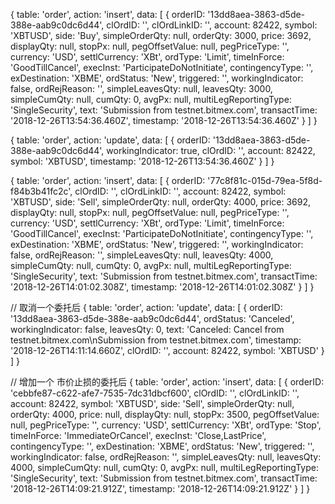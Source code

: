 { table: 'order',
  action: 'insert',
  data:
   [ { orderID: '13dd8aea-3863-d5de-388e-aab9c0dc6d44',
       clOrdID: '',
       clOrdLinkID: '',
       account: 82422,
       symbol: 'XBTUSD',
       side: 'Buy',
       simpleOrderQty: null,
       orderQty: 3000,
       price: 3692,
       displayQty: null,
       stopPx: null,
       pegOffsetValue: null,
       pegPriceType: '',
       currency: 'USD',
       settlCurrency: 'XBt',
       ordType: 'Limit',
       timeInForce: 'GoodTillCancel',
       execInst: 'ParticipateDoNotInitiate',
       contingencyType: '',
       exDestination: 'XBME',
       ordStatus: 'New',
       triggered: '',
       workingIndicator: false,
       ordRejReason: '',
       simpleLeavesQty: null,
       leavesQty: 3000,
       simpleCumQty: null,
       cumQty: 0,
       avgPx: null,
       multiLegReportingType: 'SingleSecurity',
       text: 'Submission from testnet.bitmex.com',
       transactTime: '2018-12-26T13:54:36.460Z',
       timestamp: '2018-12-26T13:54:36.460Z' } ] }

{ table: 'order',
  action: 'update',
  data:
   [ { orderID: '13dd8aea-3863-d5de-388e-aab9c0dc6d44',
       workingIndicator: true,
       clOrdID: '',
       account: 82422,
       symbol: 'XBTUSD',
       timestamp: '2018-12-26T13:54:36.460Z' } ] }


{ table: 'order',
  action: 'insert',
  data:
   [ { orderID: '77c8f81c-015d-79ea-5f8d-f84b3b41fc2c',
       clOrdID: '',
       clOrdLinkID: '',
       account: 82422,
       symbol: 'XBTUSD',
       side: 'Sell',
       simpleOrderQty: null,
       orderQty: 4000,
       price: 3692,
       displayQty: null,
       stopPx: null,
       pegOffsetValue: null,
       pegPriceType: '',
       currency: 'USD',
       settlCurrency: 'XBt',
       ordType: 'Limit',
       timeInForce: 'GoodTillCancel',
       execInst: 'ParticipateDoNotInitiate',
       contingencyType: '',
       exDestination: 'XBME',
       ordStatus: 'New',
       triggered: '',
       workingIndicator: false,
       ordRejReason: '',
       simpleLeavesQty: null,
       leavesQty: 4000,
       simpleCumQty: null,
       cumQty: 0,
       avgPx: null,
       multiLegReportingType: 'SingleSecurity',
       text: 'Submission from testnet.bitmex.com',
       transactTime: '2018-12-26T14:01:02.308Z',
       timestamp: '2018-12-26T14:01:02.308Z' } ] }

// 取消一个委托后
{ table: 'order',
  action: 'update',
  data:
   [ { orderID: '13dd8aea-3863-d5de-388e-aab9c0dc6d44',
       ordStatus: 'Canceled',
       workingIndicator: false,
       leavesQty: 0,
       text: 'Canceled: Cancel from testnet.bitmex.com\nSubmission from testnet.bitmex.com',
       timestamp: '2018-12-26T14:11:14.660Z',
       clOrdID: '',
       account: 82422,
       symbol: 'XBTUSD' } ] }

// 增加一个 市价止损的委托后
{ table: 'order',
  action: 'insert',
  data:
   [ { orderID: 'cebbfe87-c622-afe7-7535-7dc31dbcf600',
       clOrdID: '',
       clOrdLinkID: '',
       account: 82422,
       symbol: 'XBTUSD',
       side: 'Sell',
       simpleOrderQty: null,
       orderQty: 4000,
       price: null,
       displayQty: null,
       stopPx: 3500,
       pegOffsetValue: null,
       pegPriceType: '',
       currency: 'USD',
       settlCurrency: 'XBt',
       ordType: 'Stop',
       timeInForce: 'ImmediateOrCancel',
       execInst: 'Close,LastPrice',
       contingencyType: '',
       exDestination: 'XBME',
       ordStatus: 'New',
       triggered: '',
       workingIndicator: false,
       ordRejReason: '',
       simpleLeavesQty: null,
       leavesQty: 4000,
       simpleCumQty: null,
       cumQty: 0,
       avgPx: null,
       multiLegReportingType: 'SingleSecurity',
       text: 'Submission from testnet.bitmex.com',
       transactTime: '2018-12-26T14:09:21.912Z',
       timestamp: '2018-12-26T14:09:21.912Z' } ] }
